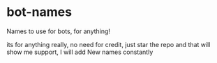 # bot-names
Names to use for bots, for anything!

its for anything really, no need for credit, just star the repo and that will show me support, I will add New names constantly
